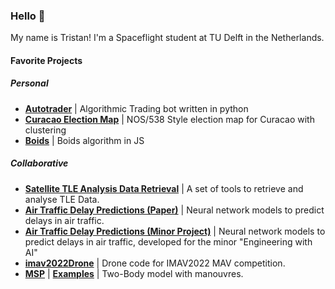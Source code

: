 ### Hello 👋

My name is Tristan! I'm a Spaceflight student at TU Delft in the Netherlands.

#### Favorite Projects

##### Personal
- **[Autotrader](https://github.com/tristandijkstra/Autotrader)** | Algorithmic Trading bot written in python
- **[Curacao Election Map](https://github.com/tristandijkstra/CuracaoMapDataScience)** | NOS/538 Style election map for Curacao with clustering
- **[Boids](https://github.com/ConstantinosAr/Air-traffic-delays-prediction-model)** | Boids algorithm in JS

##### Collaborative
- **[Satellite TLE Analysis Data Retrieval](https://github.com/tristandijkstra/SmallObjectTracking)** | A set of tools to retrieve and analyse TLE Data.
- **[Air Traffic Delay Predictions (Paper)](https://github.com/junzis/atdelay)** | Neural network models to predict delays in air traffic.
- **[Air Traffic Delay Predictions (Minor Project)](https://github.com/ConstantinosAr/Air-traffic-delays-prediction-model)** | Neural network models to predict delays in air traffic, developed for the minor "Engineering with AI"
- **[imav2022Drone](https://github.com/tristandijkstra/imav2022)** | Drone code for IMAV2022 MAV competition.
- **[MSP](https://github.com/tristandijkstra/msp)** | **[Examples](https://github.com/tristandijkstra/msp-examples)** | Two-Body model with manouvres.






<!--
**tristandijkstra/tristandijkstra** is a ✨ _special_ ✨ repository because its `README.md` (this file) appears on your GitHub profile.

Here are some ideas to get you started:

- 🔭 I’m currently working on ...
- 🌱 I’m currently learning ...
- 👯 I’m looking to collaborate on ...
- 🤔 I’m looking for help with ...
- 💬 Ask me about ...
- 📫 How to reach me: ...
- 😄 Pronouns: ...
- ⚡ Fun fact: ...
-->

